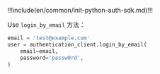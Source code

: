 !!!include(en/common/init-python-auth-sdk.md)!!!

Use `login_by_email` 方法：

```python
email = 'test@example.com'
user = authentication_client.login_by_email(
    email=email,
    password='passw0rd',
)
```
